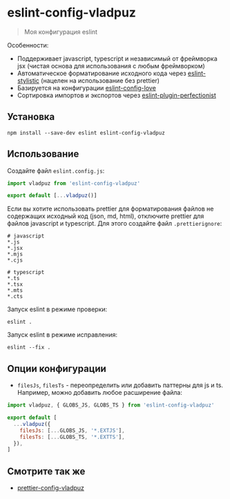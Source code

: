 # eslint-config-vladpuz

> Моя конфигурация eslint

Особенности:

- Поддерживает javascript, typescript и независимый от фреймворка jsx (чистая
  основа для использования с любым фреймворком)
- Автоматическое форматирование исходного кода через
  [eslint-stylistic](https://github.com/eslint-stylistic/eslint-stylistic)
  (нацелен на использование без prettier)
- Базируется на конфигурации
  [eslint-config-love](https://github.com/mightyiam/eslint-config-love)
- Сортировка импортов и экспортов через
  [eslint-plugin-perfectionist](https://github.com/azat-io/eslint-plugin-perfectionist)

## Установка

```shell
npm install --save-dev eslint eslint-config-vladpuz
```

## Использование

Создайте файл `eslint.config.js`:

```javascript
import vladpuz from 'eslint-config-vladpuz'

export default [...vladpuz()]
```

Если вы хотите использовать prettier для форматирования файлов не содержащих
исходный код (json, md, html), отключите prettier для файлов javascript и
typescript. Для этого создайте файл `.prettierignore`:

```ignore
# javascript
*.js
*.jsx
*.mjs
*.cjs

# typescript
*.ts
*.tsx
*.mts
*.cts
```

Запуск eslint в режиме проверки:

```shell
eslint .
```

Запуск eslint в режиме исправления:

```shell
eslint --fix .
```

## Опции конфигурации

- `filesJs`, `filesTs` - переопределить или добавить паттерны для js и ts.
  Например, можно добавить любое расширение файла:

```javascript
import vladpuz, { GLOBS_JS, GLOBS_TS } from 'eslint-config-vladpuz'

export default [
  ...vladpuz({
    filesJs: [...GLOBS_JS, '*.EXTJS'],
    filesTs: [...GLOBS_TS, '*.EXTTS'],
  }),
]
```

## Смотрите так же

- [prettier-config-vladpuz](https://github.com/vladpuz/prettier-config-vladpuz)

